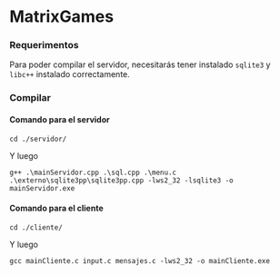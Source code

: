 # MatrixGames

### Requerimentos
Para poder compilar el servidor, necesitarás tener instalado `sqlite3` y `libc++` instalado correctamente.

### Compilar
#### Comando para el servidor
```
cd ./servidor/
```
Y luego
```
g++ .\mainServidor.cpp .\sql.cpp .\menu.c .\externo\sqlite3pp\sqlite3pp.cpp -lws2_32 -lsqlite3 -o mainServidor.exe
```

#### Comando para el cliente
```
cd ./cliente/
```
Y luego
```
gcc mainCliente.c input.c mensajes.c -lws2_32 -o mainCliente.exe
```
